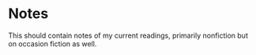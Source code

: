 # Notes

This should contain notes of my current readings, primarily nonfiction but on occasion fiction as well.

